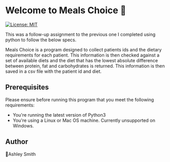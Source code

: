 # Welcome to Meals Choice 👋
<p>
  <a href="license.txt" target="_blank">
    <img alt="License: MIT" src="https://img.shields.io/badge/License-MIT-yellow.svg" />
  </a>
</p>

This was a follow-up assignment to the previous one I completed using python to follow the below specs.

Meals Choice is a program designed to collect patients ids and the dietary requirements for each patient. This information is then checked against a set of available diets and the diet that has the lowest absolute difference between protein, fat and carbohydrates is returned. This information is then saved in a csv file with the patient id and diet.

## Prerequisites

Please ensure before running this program that you meet the following requirements:

* You're running the latest version of Python3
* You're using a Linux or Mac OS machine. Currently unsupported on Windows.

## Author

👤Ashley Smith